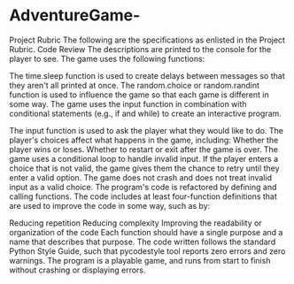 # AdventureGame-

Project Rubric
The following are the specifications as enlisted in the Project Rubric.
Code Review
The descriptions are printed to the console for the player to see.
The game uses the following functions:

The time.sleep function is used to create delays between messages so that they aren't all printed at once.
The random.choice or random.randint function is used to influence the game so that each game is different in some way.
The game uses the input function in combination with conditional statements (e.g., if and while) to create an interactive program.

The input function is used to ask the player what they would like to do.
The player's choices affect what happens in the game, including:
Whether the player wins or loses.
Whether to restart or exit after the game is over.
The game uses a conditional loop to handle invalid input. If the player enters a choice that is not valid, the game gives them the chance to retry until they enter a valid option. The game does not crash and does not treat invalid input as a valid choice.
The program's code is refactored by defining and calling functions. The code includes at least four-function definitions that are used to improve the code in some way, such as by:

Reducing repetition
Reducing complexity
Improving the readability or organization of the code
Each function should have a single purpose and a name that describes that purpose.
The code written follows the standard Python Style Guide, such that pycodestyle tool reports zero errors and zero warnings.
The program is a playable game, and runs from start to finish without crashing or displaying errors.

